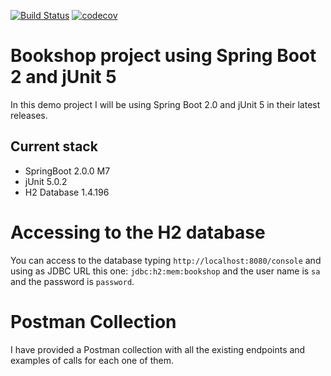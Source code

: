[![Build Status](https://travis-ci.org/jesusgsdev/bookshop.svg?branch=master)](https://travis-ci.org/jesusgsdev/bookshop)
[![codecov](https://codecov.io/gh/jesusgsdev/bookshop/branch/master/graph/badge.svg)](https://codecov.io/gh/jesusgsdev/bookshop)

# Bookshop project using Spring Boot 2 and jUnit 5
In this demo project I will be using Spring Boot 2.0 and jUnit 5 in their latest releases.

## Current stack

- SpringBoot 2.0.0 M7
- jUnit 5.0.2
- H2 Database 1.4.196

# Accessing to the H2 database
You can access to the database typing `http://localhost:8080/console` and using as JDBC URL this one: `jdbc:h2:mem:bookshop`
and the user name is `sa` and the password is `password`.

# Postman Collection
I have provided a Postman collection with all the existing endpoints and examples of calls for each one of them.